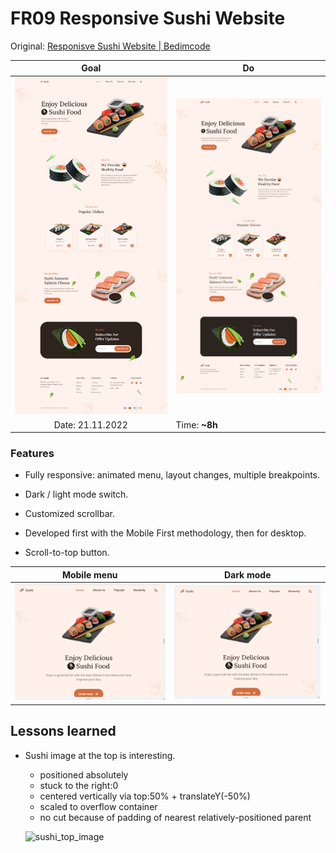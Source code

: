 # FR09 Responsive Sushi Website

Original: [Responisve Sushi Website | Bedimcode](https://youtu.be/HW1zt2EPMqY)

|                     Goal                     | Do                                           |
| :------------------------------------------: | -------------------------------------------- |
| <img src="design.png" style="width:300px" /> | <img src="result.png" style="width:300px" /> |
|               Date: 21.11.2022               | Time: **~8h**                                |



### Features

- Fully responsive: animated menu, layout changes, multiple breakpoints.

- Dark / light mode switch.

- Customized scrollbar.
- Developed first with the Mobile First methodology, then for desktop.
- Scroll-to-top button.

| Mobile menu            | Dark mode               |
| ---------------------- | ----------------------- |
| ![](doc/top_menu.webp) | ![](doc/dark_mode.webp) |



## Lessons learned

* Sushi image at the top is interesting.

  * positioned absolutely
  * stuck to the right:0
  * centered vertically via top:50% + translateY(-50%)
  * scaled to overflow container
  * no cut because of padding of nearest relatively-positioned parent

  ![sushi_top_image](doc/sushi_top_image.gif)